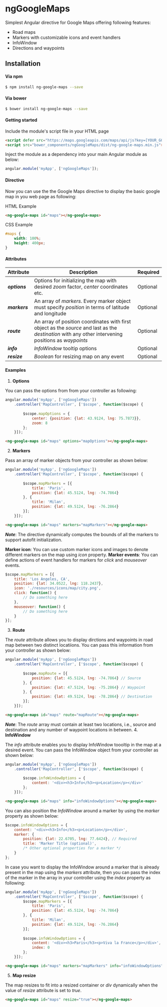 # ngGoogleMaps

Simplest Angular directive for Google Maps offering following features:

  - Road maps
  - Markers with customizable icons and event handlers
  - InfoWindow
  - Directions and waypoints

## Installation
#### Via npm
```sh
$ npm install ng-google-maps --save
```
#### Via bower
```sh
$ bower install ng-google-maps --save
```
#### Getting started
Include the module's script file in your HTML page
```html
<script defer src="https://maps.googleapis.com/maps/api/js?key=[YOUR_GOOGLE_MAPS_API_KEY]"></script>
<script src="bower_components/ngGoogleMaps/dist/ng-google-maps.min.js"></script>
```
Inject the module as a dependency into your main Angular module as below:
```javascript
angular.module('myApp', ['ngGoogleMaps']);
```
#### Directive
Now you can use the the Google Maps directive to display the basic google map in you web page as following:

HTML Example
```html
<ng-google-maps id="maps"></ng-google-maps>
```

CSS Example
```css
#maps {
    width: 100%;
    height: 400px;
}
```
#### Attributes
Attribute     | Description | Required
------------- | ----------- | ---------
***options***  | Options for initializing the map with desired *zoom* factor, *center* coordinates etc. | Optional
***markers***  | An array of *markers*. Every marker object must specify *position* in terms of latitude and longitude | Optional
***route***    | An array of position coordinates with first object as the *source* and last as the *destination* with any other intervening positions as *waypoints* | Optional
***info***     | *InfoWindow* tooltip options | Optional
***resize***   | *Boolean* for resizing map on any event | Optional
#### Examples
1. **Options**

You can pass the options from from your controller as following:
```javascript
angular.module('myApp', ['ngGoogleMaps'])
    .controller('MapController', ['$scope', function($scope) {
		
		$scope.mapOptions = {
			center: {position: {lat: 43.9124, lng: 75.7873}},
			zoom: 8
		};
	}]);
```
```html
<ng-google-maps id="maps" options="mapOptions"></ng-google-maps>
```
2. **Markers**

Pass an array of marker objects from your controller as shown below:
```javascript
angular.module('myApp', ['ngGoogleMaps'])
    .controller('MapController', ['$scope', function($scope) {
		
		$scope.mapMarkers = [{
			title: 'Paris',
			position: {lat: 45.5124, lng: -74.7864}
		}, {
		    title: 'Milan',
			position: {lat: 49.5124, lng: -76.2864}
		}];
	}]);
```
```html
<ng-google-maps id="maps" markers="mapMarkers"></ng-google-maps>
```
***Note***: The directive dynamically computes the bounds of all the markers to support autofit initialization.

**Marker icon**: You can use custom marker icons and images to denote different markers on the map using *icon* property.
**Marker events**: You can define actions of event handlers for markers for *click* and *mouseover* events.
```javascript
$scope.mapMarkers = [{
	title: 'Los Angeles, CA',
	position: {lat: 34.0522, lng: 118.2437},
	icon: './resources/icons/map/city.png',
	click: function() {
		// Do something here
	},
	mouseover: function() {
		// Do something here
	}
}];
```
3. **Route**

The *route* attribute allows you to display dirctions and waypoints in road map between two distinct locatiions. You can pass this information from your controller as shown below:
```javascript
angular.module('myApp', ['ngGoogleMaps'])
    .controller('MapController', ['$scope', function($scope) {
		
		$scope.mapRoute = [{
			position: {lat: 45.5124, lng: -74.7864} // Source
		}, {
			position: {lat: 47.5124, lng: -75.2864} // Waypoint
		}, {
			position: {lat: 49.5124, lng: -78.2864} // Destination
		}];
	}]);
```
```html
<ng-google-maps id="maps" route="mapRoute"></ng-google-maps>
```
***Note***: The *route* array must contain at least two locations, i.e., source and destination and any number of waypoint locations in between.
4. **InfoWindow**

The *info* attribute enables you to display InfoWindow toooltip in the map at a desired event. You can pass the InfoWindow object from your controller as shown below:
```javascript
angular.module('myApp', ['ngGoogleMaps'])
    .controller('MapController', ['$scope', function($scope) {
		
		$scope.infoWindowOptions = {
		    content: '<div><h3>Info</h3><p>Location</p></div>'
		};
	}]);
```
```html
<ng-google-maps id="maps" info="infoWindowOptions"></ng-google-maps>
```
You can also position the *InfoWindow* around a marker by using the *marker* property as shown below:
```javascript	
$scope.infoWindowOptions = {
    content: '<div><h3>Info</h3><p>Location</p></div>',
    marker: {
        position: {lat: 22.6705, lng: 77.6424}, // Required
        title: 'Marker Title (optional)',
        /* Other optional properties for a marker */
    }
};
```
In case you want to display the InfoWindow around a marker that is already present in the map using the *markers* attribute, then you can pass the index of the marker in the array in your controller using the *index* property as following:
```javascript
angular.module('myApp', ['ngGoogleMaps'])
    .controller('MapController', ['$scope', function($scope) {
        $scope.mapMarkers = [{
			title: 'Paris',
			position: {lat: 45.5124, lng: -74.7864}
		}, {
		    title: 'Milan',
			position: {lat: 49.5124, lng: -76.2864}
		}];
		
		$scope.infoWindowOptions = {
		    content: '<div><h3>Paris</h3><p>Viva la France</p></div>',
		    index: 0
		};
	}]);
```
```html
<ng-google-maps id="maps" markers="mapMarkers" info="infoWindowOptions"></ng-google-maps>
```
5. **Map resize**

The map resizes to fit into a resized container or *div* dynamically when the value of *resize* attribute is set to *true*.
```html
<ng-google-maps id="maps" resize="true"></ng-google-maps>
```